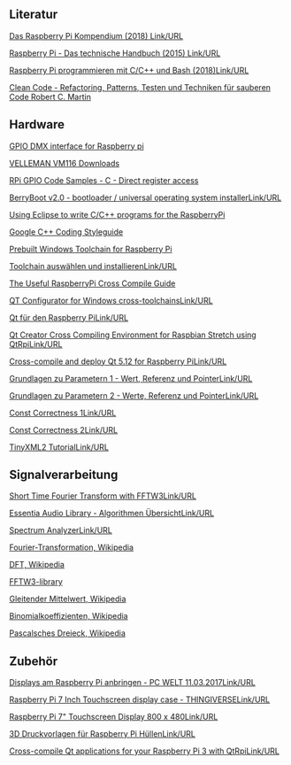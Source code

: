 ## Literatur

[Das Raspberry Pi Kompendium (2018) Link/URL](https://katalog.bibl.hs-duesseldorf.de/libero/WebOpac.cls?VERSION=2&ACTION=DISPLAY&RSN=461038&DATA=DUE&TOKEN=VgkpVCDFeJ3909&Z=1&SET=1)

[Raspberry Pi - Das technische Handbuch (2015) Link/URL
](https://katalog.bibl.hs-duesseldorf.de/libero/WebOpac.cls?VERSION=2&ACTION=DISPLAY&RSN=355633&DATA=DUE&TOKEN=VgkpVCDFeJ3909&Z=1&SET=2)

[Raspberry Pi programmieren mit C/C++ und Bash (2018)Link/URL](https://katalog.bibl.hs-duesseldorf.de/libero/WebOpac.cls?VERSION=2&ACTION=DISPLAY&RSN=564336&DATA=DUE&TOKEN=NaaznYn0Hv4767&Z=1&SET=1)

[Clean Code - Refactoring, Patterns, Testen und Techniken für sauberen Code Robert C. Martin](https://katalog.bibl.hs-duesseldorf.de/libero/WebOpac.cls?VERSION=2&ACTION=DISPLAY&RSN=381714&DATA=DUE&TOKEN=hE0jzj9hhT91&Z=1&SET=1)

## Hardware

[GPIO DMX interface for Raspberry pi](http://bitwizard.nl/shop/DMX-interface-for-Raspberry-pi)

[VELLEMAN VM116 Downloads](https://www.velleman.eu/support/downloads/?code=VM116)

[RPi GPIO Code Samples - C - Direct register access](https://elinux.org/RPi_GPIO_Code_Samples#Direct_register_access)

[ BerryBoot v2.0 - bootloader / universal operating system installerLink/URL](https://www.berryterminal.com/doku.php/berryboot)

[Using Eclipse to write C/C++ programs for the RaspberryPi](https://moodle.medien.hs-duesseldorf.de/mod/url/view.php?id=4581)

[Google C++ Coding Styleguide](https://google.github.io/styleguide/cppguide.html)

[Prebuilt Windows Toolchain for Raspberry Pi](http://gnutoolchains.com/raspberry/)

[Toolchain auswählen und installierenLink/URL](https://www.ralf-jesse.de/index.php/toolchain.html)

[The Useful RaspberryPi Cross Compile Guide](https://medium.com/@au42/the-useful-raspberrypi-cross-compile-guide-ea56054de187)

[QT Configurator for Windows cross-toolchainsLink/URL](https://visualgdb.com/tools/QtCrossTool/)

[Qt für den Raspberry PiLink/URL](https://www.kampis-elektroecke.de/raspberry-pi/qt/)

[Qt Creator Cross Compiling Environment for Raspbian Stretch using QtRpiLink/URL
](https://scribles.net/qt-creator-cross-compiling-environment-for-raspbian-stretch-using-qtrpi/)

[Cross-compile and deploy Qt 5.12 for Raspberry PiLink/URL](https://mechatronicsblog.com/cross-compile-and-deploy-qt-5-12-for-raspberry-pi/)

[Grundlagen zu Parametern 1 - Wert, Referenz und PointerLink/URL](http://www.cplusplus.com/articles/z6vU7k9E/)

[Grundlagen zu Parametern 2 - Werte, Referenz und PointerLink/URL](https://stackoverflow.com/questions/8627956/ways-of-passing-arguments-value-vs-reference-vs-pointer?answertab=votes#tab-top)

[Const Correctness 1Link/URL](https://stackoverflow.com/questions/136880/sell-me-on-const-correctness?answertab=votes#tab-top)

[Const Correctness 2Link/URL](https://isocpp.org/wiki/faq/const-correctness)

[TinyXML2 TutorialLink/URL](https://shilohjames.wordpress.com/2014/04/27/tinyxml2-tutorial/)

## Signalverarbeitung

[Short Time Fourier Transform with FFTW3Link/URL](http://ofdsp.blogspot.com/2011/08/short-time-fourier-transform-with-fftw3.html)

[Essentia Audio Library - Algorithmen ÜbersichtLink/URL](https://essentia.upf.edu/documentation/algorithms_overview.html)

[Spectrum AnalyzerLink/URL](https://academo.org/demos/spectrum-analyzer/)

[Fourier-Transformation, Wikipedia](https://de.wikipedia.org/wiki/Fourier-Transformation)

[DFT, Wikipedia](https://de.wikipedia.org/wiki/Diskrete_Fourier-Transformation)

[FFTW3-library](http://www.fftw.org/fftw-paper-ieee.pdf)

[Gleitender Mittelwert, Wikipedia](https://de.wikipedia.org/wiki/Gleitender_Mittelwert)

[Binomialkoeffizienten, Wikipedia](https://de.wikipedia.org/wiki/Binomialkoeffizient)

[Pascalsches Dreieck, Wikipedia](https://de.wikipedia.org/wiki/Pascalsches_Dreieck)

## Zubehör

[Displays am Raspberry Pi anbringen - PC WELT 11.03.2017Link/URL](https://www.pcwelt.de/ratgeber/Displays_am_Raspberry_Pi_anbringen-Hardware-Tipp-8667334.html)

[Raspberry Pi 7 Inch Touchscreen display case - THINGIVERSELink/URL](https://www.thingiverse.com/thing:1585924)

[Raspberry Pi 7" Touchscreen Display 800 x 480Link/URL](https://www.computeruniverse.net/de/raspberry-pi-7-touchscreen-display-800-x-480?utm_channel=psm&utm_source=geizhals&utm_campaign=cpc&utm_medium=katalog&utm_content=artikel&agt=288)

[3D Druckvorlagen für Raspberry Pi HüllenLink/URL](https://all3dp.com/1/best-3d-printed-raspberry-pi-case-3d-print-3d-model/)

[Cross-compile Qt applications for your Raspberry Pi 3 with QtRpiLink/URL](https://www.youtube.com/playlist?list=PLFsidzAJDEbBr3l0BNMDcDQlUM04GRlf2)
